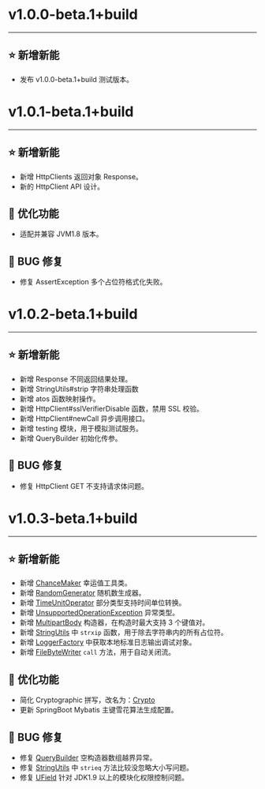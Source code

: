 # v1.0.0-beta.1+build

---------------------

## ⭐ 新增新能

  - 发布 v1.0.0-beta.1+build 测试版本。

# v1.0.1-beta.1+build

---------------------

## ⭐ 新增新能

  - 新增 HttpClients 返回对象 Response。
  - 新的 HttpClient API 设计。

## 👻 优化功能

  - 适配并兼容 JVM1.8 版本。

## 🐞 BUG 修复

  - 修复 AssertException 多个占位符格式化失败。

# v1.0.2-beta.1+build

---------------------

## ⭐ 新增新能

  - 新增 Response 不同返回结果处理。
  - 新增 StringUtils#strip 字符串处理函数
  - 新增 atos 函数映射操作。
  - 新增 HttpClient#sslVerifierDisable 函数，禁用 SSL 校验。
  - 新增 HttpClient#newCall 异步调用接口。
  - 新增 testing 模块，用于模拟测试服务。
  - 新增 QueryBuilder 初始化传参。

## 🐞 BUG 修复

  - 修复 HttpClient GET 不支持请求体问题。

# v1.0.3-beta.1+build

---------------------

## ⭐ 新增新能

  - 新增 [ChanceMaker](libraries/tools/src/main/java/com/redgogh/tools/generators/ChanceMaker.java) 幸运值工具类。
  - 新增 [RandomGenerator](libraries/tools/src/main/java/com/redgogh/tools/generators/RandomGenerator.java) 随机数生成器。
  - 新增 [TimeUnitOperator](libraries/tools/src/main/java/com/redgogh/tools/time/TimeUnitOperator.java) 部分类型支持时间单位转换。 
  - 新增 [UnsupportedOperationException](libraries/tools/src/main/java/com/redgogh/tools/exception/UnsupportedOperationException.java) 异常类型。
  - 新增 [MultipartBody](libraries/tools/src/main/java/com/redgogh/tools/http/MultipartBody.java) 构造器，在构造时最大支持 3 个键值对。
  - 新增 [StringUtils](libraries/tools/src/main/kotlin/com/redgogh/tools/string.kt) 中 `strxip` 函数，用于除去字符串内的所有占位符。
  - 新增 [LoggerFactory](libraries/tools/src/main/java/com/redgogh/tools/logging/LoggerFactory.java) 中获取本地标准日志输出调试对象。
  - 新增 [FileByteWriter](libraries/tools/src/main/java/com/redgogh/tools/io/FileByteWriter.java) `call` 方法，用于自动关闭流。

## 👻 优化功能

  - 简化 Cryptographic 拼写，改名为：[Crypto](libraries/tools/src/main/java/com/redgogh/tools/security/Crypto.java)
  - 更新 SpringBoot Mybatis 主键雪花算法生成配置。

## 🐞 BUG 修复
  - 修复 [QueryBuilder](libraries/tools/src/main/java/com/redgogh/tools/http/QueryBuilder.java) 空构造器数组越界异常。
  - 修复 [StringUtils](libraries/tools/src/main/kotlin/com/redgogh/tools/string.kt) 中 `strieq` 方法比较没忽略大小写问题。
  - 修复 [UField](libraries/tools/src/main/java/com/redgogh/tools/refection/UField.java) 针对 JDK1.9 以上的模块化权限控制问题。 
